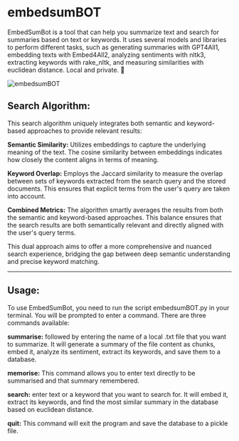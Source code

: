 # embedsumBOT

EmbedSumBot is a tool that can help you summarize text and search for summaries based on text or keywords. It uses several models and libraries to perform different tasks, such as generating summaries with GPT4All1, embedding texts with Embed4All2, analyzing sentiments with nltk3, extracting keywords with rake_nltk, and measuring similarities with euclidean distance. Local and private. 💅

![embedsumBOT](https://github.com/EveryOneIsGross/embedsumBOT/assets/23621140/f9257814-e4a2-4c63-ada1-5788173c1c99)

## Search Algorithm:

This search algorithm uniquely integrates both semantic and keyword-based approaches to provide relevant results:

**Semantic Similarity:** Utilizes embeddings to capture the underlying meaning of the text. The cosine similarity between embeddings indicates how closely the content aligns in terms of meaning.

**Keyword Overlap:** Employs the Jaccard similarity to measure the overlap between sets of keywords extracted from the search query and the stored documents. This ensures that explicit terms from the user's query are taken into account.

**Combined Metrics:** The algorithm smartly averages the results from both the semantic and keyword-based approaches. This balance ensures that the search results are both semantically relevant and directly aligned with the user's query terms.

This dual approach aims to offer a more comprehensive and nuanced search experience, bridging the gap between deep semantic understanding and precise keyword matching.

---

## Usage:

To use EmbedSumBot, you need to run the script embedsumBOT.py in your terminal. You will be prompted to enter a command. There are three commands available:

**summarise:** followed by entering the name of a local .txt file that you want to summarize. It will generate a summary of the file content as chunks, embed it, analyze its sentiment, extract its keywords, and save them to a database.

**memorise:** This command allows you to enter text directly to be summarised and that summary remembered.

**search:** enter text or a keyword that you want to search for. It will embed it, extract its keywords, and find the most similar summary in the database based on euclidean distance.

**quit:** This command will exit the program and save the database to a pickle file.



